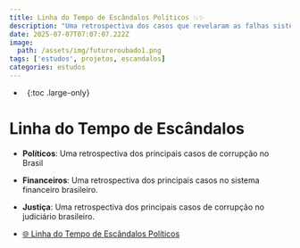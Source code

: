 ```yaml
---
title: Linha do Tempo de Escândalos Políticos 💥✨
description: "Uma retrospectiva dos casos que revelaram as falhas sistêmicas nos poderes político, financeiro e judiciário do país."
date: 2025-07-07T07:07:07.222Z
image:
  path: /assets/img/futuroroubado1.png
tags: ['estudos', projetos, escandalos]
categories: estudos
---
```


- &nbsp;
{:toc .large-only}

# Linha do Tempo de Escândalos
- **Políticos**: Uma retrospectiva dos principais casos de corrupção no Brasil
- **Financeiros**: Uma retrospectiva dos principais casos no sistema financeiro brasileiro.
- **Justiça**: Uma retrospectiva dos principais casos de corrupção no judiciário brasileiro.

- [🌐 Linha do Tempo de Escândalos Políticos](https://futuroroubado.vercel.app/)

